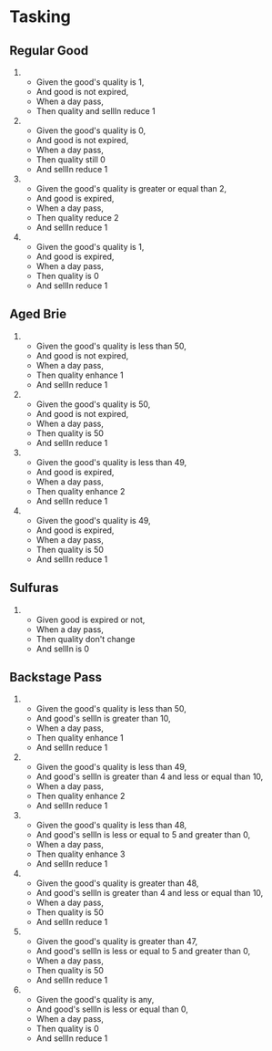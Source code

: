 # Tasking 

## Regular Good

1. 
    - Given the good's quality is 1,
    - And good is not expired,
    - When a day pass,
    - Then quality and sellIn reduce 1
    
2. 
    - Given the good's quality is 0,
    - And good is not expired,
    - When a day pass,
    - Then quality still 0
    - And sellIn reduce 1
3. 
    - Given the good's quality is greater or equal than 2,
    - And good is expired,
    - When a day pass,
    - Then quality reduce 2
    - And sellIn reduce 1
4. 
    - Given the good's quality is 1,
    - And good is expired,
    - When a day pass,
    - Then quality is 0
    - And sellIn reduce 1

## Aged Brie

1. 
    - Given the good's quality is less than 50,
    - And good is not expired,
    - When a day pass,
    - Then quality enhance 1
    - And sellIn reduce 1
2. 
    - Given the good's quality is 50,
    - And good is not expired,
    - When a day pass,
    - Then quality is 50
    - And sellIn reduce 1
3. 
    - Given the good's quality is less than 49,
    - And good is expired,
    - When a day pass,
    - Then quality enhance 2
    - And sellIn reduce 1
4. 
    - Given the good's quality is 49,
    - And good is expired,
    - When a day pass,
    - Then quality is 50
    - And sellIn reduce 1
    

## Sulfuras

1. 
    - Given good is expired or not,
    - When a day pass,
    - Then quality don't change
    - And sellIn is 0
    
## Backstage Pass

1. 
    - Given the good's quality is less than 50,
    - And good's sellIn is greater than 10,
    - When a day pass,
    - Then quality enhance 1
    - And sellIn reduce 1
2. 
    - Given the good's quality is less than 49,
    - And good's sellIn is greater than 4 and less or equal than 10,
    - When a day pass,
    - Then quality enhance 2
    - And sellIn reduce 1
3. 
    - Given the good's quality is less than 48,
    - And good's sellIn is less or equal to 5 and greater than 0,
    - When a day pass,
    - Then quality enhance 3
    - And sellIn reduce 1
4. 
    - Given the good's quality is greater than 48,
    - And good's sellIn is greater than 4 and less or equal than 10,
    - When a day pass,
    - Then quality is 50
    - And sellIn reduce 1
5. 
    - Given the good's quality is greater than 47,
    - And good's sellIn is less or equal to 5 and greater than 0,
    - When a day pass,
    - Then quality is 50
    - And sellIn reduce 1
6. 
    - Given the good's quality is any,
    - And good's sellIn is less or equal than 0,
    - When a day pass,
    - Then quality is 0
    - And sellIn reduce 1
